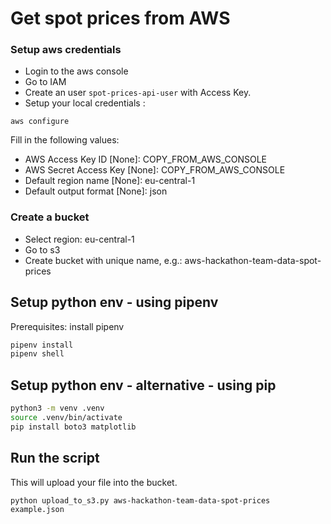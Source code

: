 # Get spot prices from AWS

### Setup aws credentials

* Login to the aws console
* Go to IAM
* Create an user `spot-prices-api-user` with Access Key.
* Setup your local credentials :
```
aws configure
```

Fill in the following values:
* AWS Access Key ID [None]: COPY_FROM_AWS_CONSOLE
* AWS Secret Access Key [None]: COPY_FROM_AWS_CONSOLE
* Default region name [None]: eu-central-1
* Default output format [None]: json


### Create a bucket

* Select region: eu-central-1
* Go to s3
* Create bucket with unique name, e.g.: aws-hackathon-team-data-spot-prices

## Setup python env - using pipenv

Prerequisites: install pipenv

```bash
pipenv install
pipenv shell
```

## Setup python env - alternative - using pip

```bash
python3 -m venv .venv
source .venv/bin/activate
pip install boto3 matplotlib
```

## Run the script

This will upload your file into the bucket.

```
python upload_to_s3.py aws-hackathon-team-data-spot-prices example.json
```

